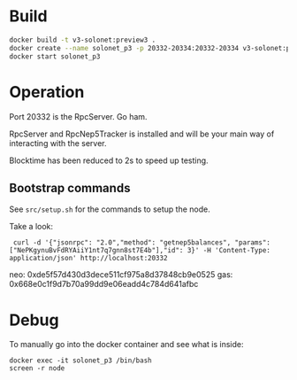 
# Build
```sh
docker build -t v3-solonet:preview3 .
docker create --name solonet_p3 -p 20332-20334:20332-20334 v3-solonet:preview3
docker start solonet_p3
```
# Operation

Port 20332 is the RpcServer. Go ham.

RpcServer and RpcNep5Tracker is installed and will be your main way of interacting with the server.

Blocktime has been reduced to 2s to speed up testing.

## Bootstrap commands
See `src/setup.sh` for the commands to setup the node.

Take a look:
```
 curl -d '{"jsonrpc": "2.0","method": "getnep5balances", "params": ["NePKgynuBvFdRYAiiY1nt7q7gnn8st7E4b"],"id": 3}' -H 'Content-Type: application/json' http://localhost:20332
```

neo: 0xde5f57d430d3dece511cf975a8d37848cb9e0525
gas: 0x668e0c1f9d7b70a99dd9e06eadd4c784d641afbc

# Debug
To manually go into the docker container and see what is inside:
```
docker exec -it solonet_p3 /bin/bash
screen -r node
```